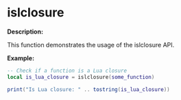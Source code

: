 # islclosure

**Description:**

This function demonstrates the usage of the islclosure API.

**Example:**

```lua
-- Check if a function is a Lua closure
local is_lua_closure = islclosure(some_function)

print("Is Lua closure: " .. tostring(is_lua_closure))
```

